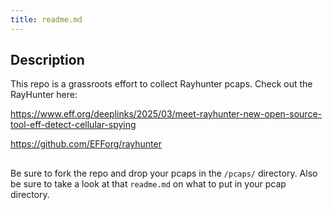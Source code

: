 ```yaml
---
title: readme.md
---
```


## Description

This repo is a grassroots effort to collect Rayhunter pcaps. Check out the RayHunter here:

<https://www.eff.org/deeplinks/2025/03/meet-rayhunter-new-open-source-tool-eff-detect-cellular-spying>

<https://github.com/EFForg/rayhunter>

##

Be sure to fork the repo and drop your pcaps in the `/pcaps/` directory. Also be sure to take a look at that `readme.md` on what to put in your pcap directory.
